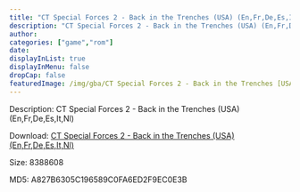 ```yaml
---
title: "CT Special Forces 2 - Back in the Trenches (USA) (En,Fr,De,Es,It,Nl)"
description: "CT Special Forces 2 - Back in the Trenches (USA) (En,Fr,De,Es,It,Nl)"
author: 
categories: ["game","rom"]
date: 
displayInList: true
displayInMenu: false
dropCap: false
featuredImage: /img/gba/CT Special Forces 2 - Back in the Trenches [USA].jpg
---
```


Description: CT Special Forces 2 - Back in the Trenches (USA) (En,Fr,De,Es,It,Nl)

Download: <a style="text-decoration:underline;" href="https://mega.nz/#!6HYGgISD!AVcGukQqb6AD0Wem2DjU_ZAeHLKyNJUL9mJUHacUcLY" target = "_blank" rel = "nofollow" > CT Special Forces 2 - Back in the Trenches (USA) (En,Fr,De,Es,It,Nl)</a>

Size: 8388608

MD5: A827B6305C196589C0FA6ED2F9EC0E3B

